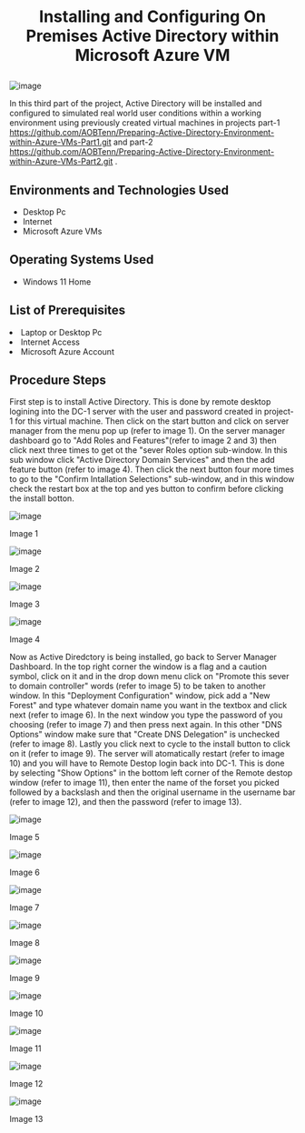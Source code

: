 # <p align="center">Installing and Configuring On Premises Active Directory within Microsoft Azure VM
![image](https://github.com/user-attachments/assets/e4f41676-9505-49cf-82a1-c1ad2d5cf390)


In this third part of the project, Active Directory will be installed and configured to simulated real world user conditions within a working environment using previously created virtual machines in projects part-1 https://github.com/AOBTenn/Preparing-Active-Directory-Environment-within-Azure-VMs-Part1.git  and part-2 https://github.com/AOBTenn/Preparing-Active-Directory-Environment-within-Azure-VMs-Part2.git .<br />


<h2>Environments and Technologies Used</h2>

- Desktop Pc
- Internet
- Microsoft Azure VMs 

<h2>Operating Systems Used </h2>

- Windows 11 Home</b>

<h2>List of Prerequisites</h2

- Laptop or Desktop Pc                                                                                                                                 
- Internet Access
- Microsoft Azure Account

<h2>Procedure Steps</h2>

First step is to install Active Directory. This is done by remote desktop logining into the DC-1 server with the user and password created in project-1 for this virtual machine. Then click on the start button and click on server manager from the menu pop up (refer to image 1). On the server manager dashboard go to "Add Roles and Features"(refer to image 2 and 3) then click next three times to get ot the "sever Roles option sub-window. In this sub window click "Active Directory Domain Services" and then the add feature button (refer to image 4). Then click the next button four more times to go to the "Confirm Intallation Selections" sub-window, and in this window check the restart box at the top and yes button to confirm before clicking the install botton.

![image](https://github.com/user-attachments/assets/f96ee540-a3f5-4838-819d-52a921eccd39)
<p>Image 1
</p>

![image](https://github.com/user-attachments/assets/8535b58b-9377-459c-8399-75cfba35310b)
<p>Image 2
</p>

![image](https://github.com/user-attachments/assets/0a6446ac-f122-4815-8850-c18033632abf)
<p>Image 3
</p>

![image](https://github.com/user-attachments/assets/4da2dad9-e086-4376-bb25-527d5b85147c)
<p>Image 4
</p>


Now as Active Diredctory is being installed, go back to Server Manager Dashboard. In the top right corner the window is a flag and a caution symbol, click on it and in the drop down menu click on "Promote this sever to domain controller" words (refer to image 5) to be taken to another window. In this "Deployment Configuration" window, pick add a "New Forest" and type whatever domain name you want in the textbox and click next (refer to image 6). In the next window you type the password of you choosing (refer to image 7) and then press next again. In this other "DNS Options" window make sure that "Create DNS Delegation" is unchecked (refer to image 8). Lastly you click next to cycle to the install button to click on it (refer to image 9). The server will atomatically restart (refer to image 10) and you will have to Remote Destop login back into DC-1. This is done by selecting "Show Options" in the bottom left corner of the Remote destop window (refer to image 11), then enter the name of the forset you picked followed by a backslash and then the original username in the username bar (refer to image 12), and then the password (refer to image 13). 

![image](https://github.com/user-attachments/assets/370321dd-1b99-411e-b572-6a338c15806c)
<p>Image 5
</p>

![image](https://github.com/user-attachments/assets/8a72ba4f-d1ad-48e6-ab42-0e69c90cb757)
<p>Image 6
</p>

![image](https://github.com/user-attachments/assets/0da27eb7-dfe0-4cea-93ef-09557cf8261e)
<p>Image 7
</p>

![image](https://github.com/user-attachments/assets/9d314823-9ff3-4474-85ef-54f025fbc44e)
<p>Image 8
</p>

![image](https://github.com/user-attachments/assets/7dfe46d9-296e-4425-bfa1-803c1ef2d76d)
<p>Image 9
</p>

![image](https://github.com/user-attachments/assets/53c58aa7-86e6-4e30-b487-89142778f068)
<p>Image 10
</p>

![image](https://github.com/user-attachments/assets/e4b4cd22-c26d-4215-b073-d3048ec58e42)
<p>Image 11
</p>

![image](https://github.com/user-attachments/assets/264cb0cd-abf7-4e12-8ca0-ffc10c11c394)
<p>Image 12
</p>

![image](https://github.com/user-attachments/assets/1fd2144e-4f19-46dd-8b39-72b76fb47046)
<p>Image 13
</p>
<p>
</p>




